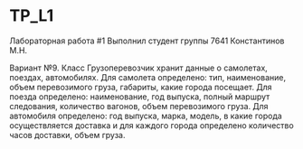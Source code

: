 # TP_L1
Лабораторная работа #1
Выполнил студент группы 7641 Константинов М.Н.

Вариант №9.
Класс Грузоперевозчик хранит данные о самолетах, поездах, автомобилях.
Для самолета определено: тип, наименование, объем перевозимого груза, габариты, какие города посещает.
Для поезда определено: наименование, год выпуска, полный маршрут следования, количество вагонов, объем перевозимого груза.
Для автомобиля определено: год выпуска, марка, модель, 
в какие города осуществляется доставка и для каждого города определено количество часов доставки, объем груза. 
